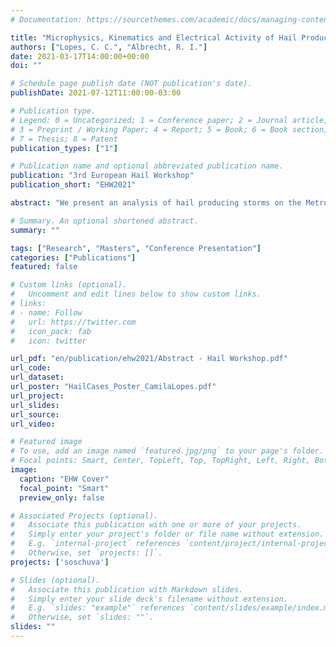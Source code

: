 ```yaml
---
# Documentation: https://sourcethemes.com/academic/docs/managing-content/

title: "Microphysics, Kinematics and Electrical Activity of Hail Producing Storms during SOS-CHUVA Project"
authors: ["Lopes, C. C.", "Albrecht, R. I."]
date: 2021-03-17T14:00:00+00:00
doi: ""

# Schedule page publish date (NOT publication's date).
publishDate: 2021-07-12T11:00:00-03:00

# Publication type.
# Legend: 0 = Uncategorized; 1 = Conference paper; 2 = Journal article;
# 3 = Preprint / Working Paper; 4 = Report; 5 = Book; 6 = Book section;
# 7 = Thesis; 8 = Patent
publication_types: ["1"]

# Publication name and optional abbreviated publication name.
publication: "3rd European Hail Workshop"
publication_short: "EHW2021"

abstract: "We present an analysis of hail producing storms on the Metropolitan Region of Campinas to identify key factors for hailfall occurrence. For the first time, a hail detection network installed in the region allowed the identification and determination of thunderstorm intensity in the 2016-2017 period. The life cycle, microphysical structure and kinematics of specific cases were studied using three meteorological radars installed in São Paulo state and a lightning detection network, with tools such as tracking of convective systems, hydrometeor identification and Multi-Doppler 3D wind retrieval. The analyzed cases had low hailfall intensity when compared with scales applied in Europe, with 22.4 mm maximum hail diameter. The 2017-03-14 case presented the longest lifetime (6.2 h), hailfall in two locations (11.8 mm maximum hail diameter) and the most intense lightning activity (107 (31) flashes/min IC (CG) maximum rate), while the 2017-11-15 case, with a shorter lifetime (2.2 h), presented low electrical activity (46 (20) flashes IC (CG) total) with the most intense hailfall (22.4 mm maximum hail diameter). All hailfall cases of the specific cases mentioned earlier are associated with a extensive hail column identified by the polarimetric radar and up to 30 m/s updrafts before the events; the bigger hail in the 2017-11-15 case possibly had the contribution of liquid precipitation (associated with larger downdrafts) which prevents hail size decrease as well as contributes to its growth below the cloud base. Some key factors found in both cases were the increase in electrical activity before or after hailfall, the presence of hail in a extensive layer within cloud and the updrafts within mixed phase layer contributing to hail formation and growth."

# Summary. An optional shortened abstract.
summary: ""

tags: ["Research", "Masters", "Conference Presentation"]
categories: ["Publications"]
featured: false

# Custom links (optional).
#   Uncomment and edit lines below to show custom links.
# links:
# - name: Follow
#   url: https://twitter.com
#   icon_pack: fab
#   icon: twitter

url_pdf: "en/publication/ehw2021/Abstract - Hail Workshop.pdf"
url_code:
url_dataset:
url_poster: "HailCases_Poster_CamilaLopes.pdf"
url_project:
url_slides:
url_source:
url_video:

# Featured image
# To use, add an image named `featured.jpg/png` to your page's folder. 
# Focal points: Smart, Center, TopLeft, Top, TopRight, Left, Right, BottomLeft, Bottom, BottomRight.
image:
  caption: "EHW Cover"
  focal_point: "Smart"
  preview_only: false

# Associated Projects (optional).
#   Associate this publication with one or more of your projects.
#   Simply enter your project's folder or file name without extension.
#   E.g. `internal-project` references `content/project/internal-project/index.md`.
#   Otherwise, set `projects: []`.
projects: ['soschuva']

# Slides (optional).
#   Associate this publication with Markdown slides.
#   Simply enter your slide deck's filename without extension.
#   E.g. `slides: "example"` references `content/slides/example/index.md`.
#   Otherwise, set `slides: ""`.
slides: ""
---
```

